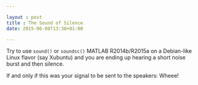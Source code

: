 ```yaml
---

layout : post
title : The Sound of Silence
date: 2015-06-08T13:30+01:00

---
```


Try to use `sound()` or `soundsc()` MATLAB R2014b/R2015a on a Debian-like Linux flavor (say Xubuntu) and you are ending up hearing a short noise burst and then silence.

If and only if this was your signal to be sent to the speakers: Wheee!
